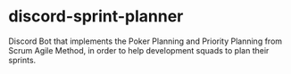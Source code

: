 # discord-sprint-planner

Discord Bot that implements the Poker Planning and Priority Planning from Scrum Agile Method, in order to help development squads to plan their sprints.
